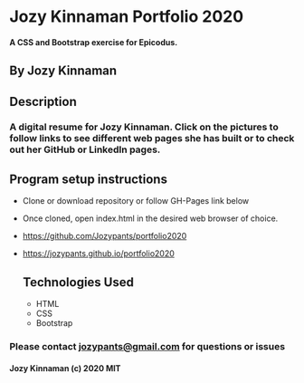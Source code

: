 # Jozy Kinnaman Portfolio 2020

#### A CSS and Bootstrap exercise for Epicodus.

## By Jozy Kinnaman

## Description

### A digital resume for Jozy Kinnaman. Click on the pictures to follow links to see different web pages she has built or to check out her GitHub or LinkedIn pages.

## Program setup instructions

- Clone or download repository or follow GH-Pages link below
- Once cloned, open index.html in the desired web browser of choice.
- https://github.com/Jozypants/portfolio2020
- https://jozypants.github.io/portfolio2020

  ## Technologies Used

  - HTML
  - CSS
  - Bootstrap

### Please contact jozypants@gmail.com for questions or issues

#### Jozy Kinnaman (c) 2020 MIT
